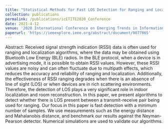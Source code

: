 ```yaml
---
title: "Statistical Methods for Fast LOS Detection for Ranging and Localization"
collection: publications
permalink: /publications/icETITE2020_Conference
date: 2021-4-12
venue: '2020 International Conference on Emerging Trends in Information Technology and Engineering (ic-ETITE)'
paperurl: 'https://ieeexplore.ieee.org/abstract/document/9077865'
---
```


Abstract: Received signal strength indication (RSSI) data is often used for ranging and localization algorithms, where the data may be obtained using Bluetooth Low Energy (BLE) radios. In the BLE protocol, when a device is in advertising mode, it is possible to obtain RSSI values. However, these RSSI values are noisy and can often fluctuate due to multipath effects, which reduces the accuracy and reliability of ranging and localization. Additionally, the effectiveness of RSSI ranging degrades when there is an absence of line of sight (LOS) or when devices are in rich scattering environments. Therefore, the detection of LOS plays a very significant role in indoor localization and room reconstruction. In this paper, we present algorithms to detect whether there is LOS present between a transmit-receive pair being used for ranging. Our focus in this paper is fast detection with a minimum number of samples. We use measurements such as the energy distance and Mahalanobis distance, and benchmark our results against the Neyman-Pearson detector. Numerical simulations are used to validate our algorithms.
